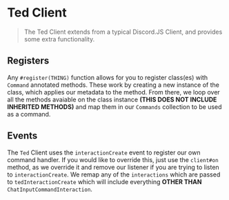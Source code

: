 # Ted Client

> The Ted Client extends from a typical Discord.JS Client, and provides
> some extra functionality.


## Registers
Any <code>#register(THING)</code> function allows for you to register class(es) with <code>Command</code> annotated methods.
These work by creating a new instance of the class, which applies our metadata to the method. From there, we 
loop over all the methods avaiable on the class instance **(THIS DOES NOT INCLUDE INHERITED METHODS)** 
and map them in our <code>Commands</code> collection to be used as a command. 

## Events
The `Ted` Client uses the `interactionCreate` event to register our own command handler. If you would like to override this,
just use the `client#on` method, as we override it and remove our listener if you are trying to listen to `interactionCreate`.
We remap any of the `interactions` which are passed to `tedInteractionCreate` which will include everything **OTHER THAN**
`ChatInputCommandInteraction`.

